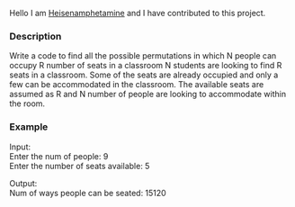 Hello I am [Heisenamphetamine](https://github.com/Heisenamphetamine) and I have contributed to this project.

### Description

Write a code to find all the possible permutations in which N people can occupy R number of seats in a classroom
N students are looking to find R seats in a classroom. Some of the seats are already occupied and only a few can be accommodated in the classroom. 
The available seats are assumed as R and N number of people are looking to accommodate within the room.

### Example<br>
Input:<br>
Enter the num of people: 9<br>
Enter the number of seats available: 5<br>

Output:<br>
Num of ways people can be seated: 15120<br>
